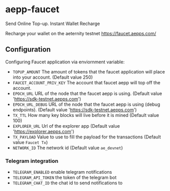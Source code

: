 # aepp-faucet

Send Online Top-up. Instant Wallet Recharge

Recharge your wallet on the aeternity testnet https://faucet.aepps.com/

## Configuration

Configuring Faucet application via enviornment variable:

- `TOPUP_AMOUNT` The amount of tokens that the faucet application will place into your account. (Default value 250)
- `FAUCET_ACCOUNT_PRIV_KEY` The account that faucet aepp will top off the account.
- `EPOCH_URL` URL of the node that the faucet aepp is using. (Default value 'https://sdk-testnet.aepps.com')
- `EPOCH_URL_DEBUG` URL of the node that the faucet aepp is using (debug endpoints). (Default value 'https://sdk-testnet.aepps.com')
- `TX_TTL` How many key blocks will live before it is mined (Default value 100)
- `EXPLORER_URL` Url of the explorer app (Default value 'https://explorer.aepps.com')
- `TX_PAYLOAD` Value to use to fill the payload for the transactions (Default value `Faucet Tx`)
- `NETWORK_ID` The network id (Default value `ae_devnet`)

### Telegram integration

- `TELEGRAM_ENABLED` enable telegram notifications
- `TELEGRAM_API_TOKEN` the token of the telegram bot
- `TELEGRAM_CHAT_ID` the chat id to send notifications to
